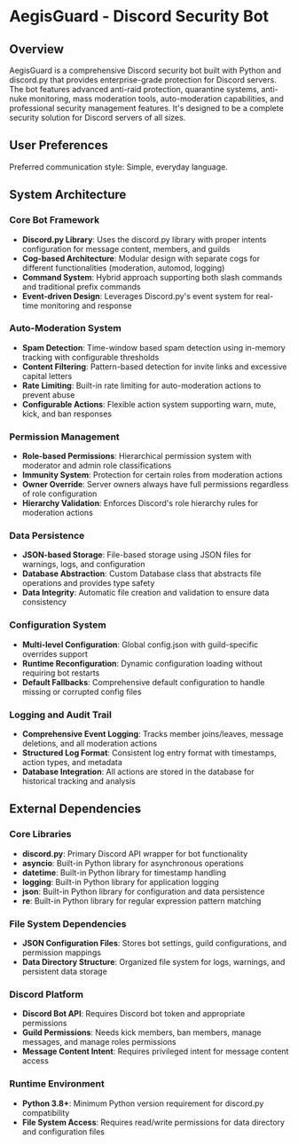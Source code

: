 # AegisGuard - Discord Security Bot

## Overview

AegisGuard is a comprehensive Discord security bot built with Python and discord.py that provides enterprise-grade protection for Discord servers. The bot features advanced anti-raid protection, quarantine systems, anti-nuke monitoring, mass moderation tools, auto-moderation capabilities, and professional security management features. It's designed to be a complete security solution for Discord servers of all sizes.

## User Preferences

Preferred communication style: Simple, everyday language.

## System Architecture

### Core Bot Framework
- **Discord.py Library**: Uses the discord.py library with proper intents configuration for message content, members, and guilds
- **Cog-based Architecture**: Modular design with separate cogs for different functionalities (moderation, automod, logging)
- **Command System**: Hybrid approach supporting both slash commands and traditional prefix commands
- **Event-driven Design**: Leverages Discord.py's event system for real-time monitoring and response

### Auto-Moderation System
- **Spam Detection**: Time-window based spam detection using in-memory tracking with configurable thresholds
- **Content Filtering**: Pattern-based detection for invite links and excessive capital letters
- **Rate Limiting**: Built-in rate limiting for auto-moderation actions to prevent abuse
- **Configurable Actions**: Flexible action system supporting warn, mute, kick, and ban responses

### Permission Management
- **Role-based Permissions**: Hierarchical permission system with moderator and admin role classifications
- **Immunity System**: Protection for certain roles from moderation actions
- **Owner Override**: Server owners always have full permissions regardless of role configuration
- **Hierarchy Validation**: Enforces Discord's role hierarchy rules for moderation actions

### Data Persistence
- **JSON-based Storage**: File-based storage using JSON files for warnings, logs, and configuration
- **Database Abstraction**: Custom Database class that abstracts file operations and provides type safety
- **Data Integrity**: Automatic file creation and validation to ensure data consistency

### Configuration System
- **Multi-level Configuration**: Global config.json with guild-specific overrides support
- **Runtime Reconfiguration**: Dynamic configuration loading without requiring bot restarts
- **Default Fallbacks**: Comprehensive default configuration to handle missing or corrupted config files

### Logging and Audit Trail
- **Comprehensive Event Logging**: Tracks member joins/leaves, message deletions, and all moderation actions
- **Structured Log Format**: Consistent log entry format with timestamps, action types, and metadata
- **Database Integration**: All actions are stored in the database for historical tracking and analysis

## External Dependencies

### Core Libraries
- **discord.py**: Primary Discord API wrapper for bot functionality
- **asyncio**: Built-in Python library for asynchronous operations
- **datetime**: Built-in Python library for timestamp handling
- **logging**: Built-in Python library for application logging
- **json**: Built-in Python library for configuration and data persistence
- **re**: Built-in Python library for regular expression pattern matching

### File System Dependencies
- **JSON Configuration Files**: Stores bot settings, guild configurations, and permission mappings
- **Data Directory Structure**: Organized file system for logs, warnings, and persistent data storage

### Discord Platform
- **Discord Bot API**: Requires Discord bot token and appropriate permissions
- **Guild Permissions**: Needs kick members, ban members, manage messages, and manage roles permissions
- **Message Content Intent**: Requires privileged intent for message content access

### Runtime Environment
- **Python 3.8+**: Minimum Python version requirement for discord.py compatibility
- **File System Access**: Requires read/write permissions for data directory and configuration files